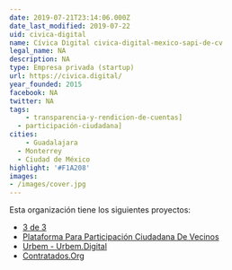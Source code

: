 ```yaml
---
date: 2019-07-21T23:14:06.000Z
date_last_modified: 2019-07-22
uid: civica-digital
name: Cívica Digital civica-digital-mexico-sapi-de-cv
legal_name: NA
description: NA
type: Empresa privada (startup)
url: https://civica.digital/
year_founded: 2015
facebook: NA
twitter: NA
tags:
    - transparencia-y-rendicion-de-cuentas]
  - participación-ciudadana]
cities: 
    - Guadalajara
  - Monterrey
  - Ciudad de México
highlight: '#F1A208'
images:
- /images/cover.jpg
---
```


Esta organización tiene los siguientes proyectos:

- [3 de 3](/i/3-de-3.html)
- [Plataforma Para Participación Ciudadana De Vecinos](/i/plataforma-para-participacion-ciudadana-de-vecinos.html)
- [Urbem - Urbem.Digital](/i/urbem-urbem-digital.html)
- [Contratados.Org](/i/contratados-org.html)
